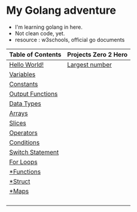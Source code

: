 # My Golang adventure #
  * I'm learning golang in here. 
  * Not clean code, yet.
  * resource : w3schools, official go documents
 
|Table of Contents|Projects Zero 2 Hero|
|---|---|
|[Hello World!](https://github.com/gokhangokcen1/3-2-1-GO/blob/main/day-1/1-1-hello-world.go)|[Largest number](https://github.com/gokhangokcen1/3-2-1-GO/blob/main/day-6/6-1-condition-exercise.go)|
|[Variables](https://github.com/gokhangokcen1/3-2-1-GO/blob/main/day-1/1-2-variables.go)| |
|[Constants](https://github.com/gokhangokcen1/3-2-1-GO/blob/main/day-2/2-1-constants.go)| |
|[Output Functions](https://github.com/gokhangokcen1/3-2-1-GO/blob/main/day-2/2-2-output-functions.go)| |
|[Data Types](https://github.com/gokhangokcen1/3-2-1-GO/blob/main/day-2/2-3-data-types.go)| |
|[Arrays](https://github.com/gokhangokcen1/3-2-1-GO/blob/main/day-3/3-1-arrays.go)| |
|[Slices](https://github.com/gokhangokcen1/3-2-1-GO/blob/main/day-3/3-2-slices.go)| |
|[Operators](https://github.com/gokhangokcen1/3-2-1-GO/blob/main/day-4/4-1-operators.go)| |
|[Conditions](https://github.com/gokhangokcen1/3-2-1-GO/blob/main/day-5/5-1-conditions.go)| |
|[Switch Statement](https://github.com/gokhangokcen1/3-2-1-GO/blob/main/day-6/6-2-switch-statement.go)| |
|[For Loops](https://github.com/gokhangokcen1/3-2-1-GO/blob/main/day-6/6-3-for-loops.go)| |
|[*Functions]()| |
|[*Struct]()| |
|[*Maps]()| |
|[]()| |
|[]()| |
|[]()| |
|[]()|

